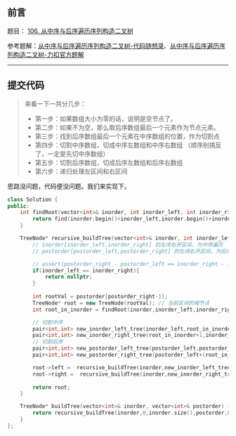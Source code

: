 ## 前言

题目： [106. 从中序与后序遍历序列构造二叉树](https://leetcode-cn.com/problems/construct-binary-tree-from-inorder-and-postorder-traversal/)

参考题解：[从中序与后序遍历序列构造二叉树-代码随想录](https://github.com/youngyangyang04/leetcode-master/blob/master/problems/0106.%E4%BB%8E%E4%B8%AD%E5%BA%8F%E4%B8%8E%E5%90%8E%E5%BA%8F%E9%81%8D%E5%8E%86%E5%BA%8F%E5%88%97%E6%9E%84%E9%80%A0%E4%BA%8C%E5%8F%89%E6%A0%91.md#106%E4%BB%8E%E4%B8%AD%E5%BA%8F%E4%B8%8E%E5%90%8E%E5%BA%8F%E9%81%8D%E5%8E%86%E5%BA%8F%E5%88%97%E6%9E%84%E9%80%A0%E4%BA%8C%E5%8F%89%E6%A0%91)、[从中序与后序遍历序列构造二叉树-力扣官方题解](https://leetcode-cn.com/problems/construct-binary-tree-from-inorder-and-postorder-traversal/solution/cong-zhong-xu-yu-hou-xu-bian-li-xu-lie-gou-zao-14/)

---

## 提交代码

> 来看一下一共分几步：
>
> - 第一步：如果数组大小为零的话，说明是空节点了。
> - 第二步：如果不为空，那么取后序数组最后一个元素作为节点元素。
> - 第三步：找到后序数组最后一个元素在中序数组的位置，作为切割点
> - 第四步：切割中序数组，切成中序左数组和中序右数组 （顺序别搞反了，一定是先切中序数组）
> - 第五步：切割后序数组，切成后序左数组和后序右数组
> - 第六步：递归处理左区间和右区间

思路没问题，代码便没问题。我们来实现下。

```c++
class Solution {
public:
    int findRoot(vector<int>& inorder, int inorder_left, int inorder_right, int val){
        return find(inorder.begin()+inorder_left,inorder.begin()+inorder_right,val) - inorder.begin();
    }

    TreeNode* recursive_buildTree(vector<int>& inorder, int inorder_left, int inorder_right, vector<int>& postorder, int postorder_left, int postorder_right){
        // inorder[inorder_left,inorder_right] 的左闭右开区间，为中序遍历
        // postorder[postorder_left,postorder_right] 的左闭右开区间，为后序遍历

        // assert(postorder_right - postorder_left == inorder_right - inorder_left);
        if(inorder_left == inorder_right){
            return nullptr;
        }
        
        int rootVal = postorder[postorder_right-1];
        TreeNode* root = new TreeNode(rootVal); // 当前区间的根节点
        int root_in_inorder = findRoot(inorder,inorder_left,inorder_right,rootVal);

        // 切割中序
        pair<int,int> new_inorder_left_tree(inorder_left,root_in_inorder);
        pair<int,int> new_inorder_right_tree(root_in_inorder+1,inorder_right);
        // 切割后序
        pair<int,int> new_postorder_left_tree(postorder_left,postorder_left+(root_in_inorder-inorder_left));
        pair<int,int> new_postorder_right_tree(postorder_left+(root_in_inorder-inorder_left),postorder_right-1);

        root->left =  recursive_buildTree(inorder,new_inorder_left_tree.first,new_inorder_left_tree.second,postorder,new_postorder_left_tree.first,new_postorder_left_tree.second);
        root->right =  recursive_buildTree(inorder,new_inorder_right_tree.first,new_inorder_right_tree.second,postorder,new_postorder_right_tree.first,new_postorder_right_tree.second);
    
        return root;
    }

    TreeNode* buildTree(vector<int>& inorder, vector<int>& postorder) {
        return recursive_buildTree(inorder,0,inorder.size(),postorder,0,postorder.size());
    }
};
```